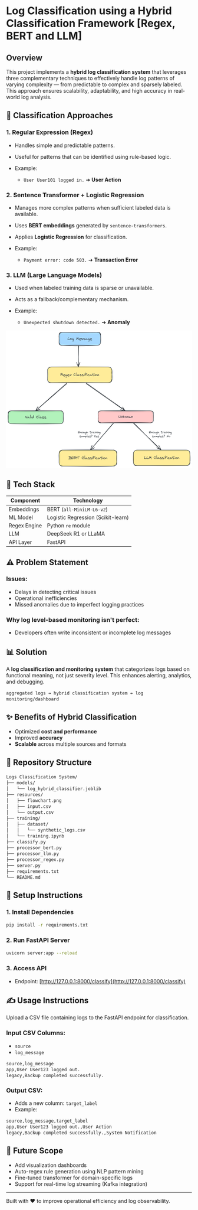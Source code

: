 # Log Classification using a Hybrid Classification Framework [Regex, BERT and LLM]

## Overview

This project implements a **hybrid log classification system** that leverages three complementary techniques to effectively handle log patterns of varying complexity — from predictable to complex and sparsely labeled. This approach ensures scalability, adaptability, and high accuracy in real-world log analysis.


## 🚀 Classification Approaches

### 1. Regular Expression (Regex)

* Handles simple and predictable patterns.
* Useful for patterns that can be identified using rule-based logic.
* Example:

  * `User User101 logged in.` ➔ **User Action**

### 2. Sentence Transformer + Logistic Regression

* Manages more complex patterns when sufficient labeled data is available.
* Uses **BERT embeddings** generated by `sentence-transformers`.
* Applies **Logistic Regression** for classification.
* Example:

  * `Payment error: code 503.` ➔ **Transaction Error**

### 3. LLM (Large Language Models)

* Used when labeled training data is sparse or unavailable.
* Acts as a fallback/complementary mechanism.
* Example:

  * `Unexpected shutdown detected.` ➔ **Anomaly**

![flowchart.png](resources/flowchart.png)


## 🤖 Tech Stack

| Component    | Technology                         |
| ------------ | ---------------------------------- |
| Embeddings   | BERT (`all-MiniLM-L6-v2`)          |
| ML Model     | Logistic Regression (Scikit-learn) |
| Regex Engine | Python `re` module                 |
| LLM          | DeepSeek R1 or LLaMA               |
| API Layer    | FastAPI                            |

## ⚠️ Problem Statement

### Issues:

* Delays in detecting critical issues
* Operational inefficiencies
* Missed anomalies due to imperfect logging practices

### Why log level-based monitoring isn't perfect:

* Developers often write inconsistent or incomplete log messages

## 📊 Solution

A **log classification and monitoring system** that categorizes logs based on functional meaning, not just severity level. This enhances alerting, analytics, and debugging.

```
aggregated logs ➔ hybrid classification system ➔ log monitoring/dashboard
```
## ✨ Benefits of Hybrid Classification

* Optimized **cost and performance**
* Improved **accuracy**
* **Scalable** across multiple sources and formats

## 📂 Repository Structure

```
Logs Classification System/
├── models/
│   └── log_hybrid_classifier.joblib
├── resources/
│   ├── flowchart.png
│   ├── input.csv
│   └── output.csv
├── training/
│   ├── dataset/
│   │   └── synthetic_logs.csv
│   └── training.ipynb
├── classify.py
├── processor_bert.py
├── processor_llm.py
├── processor_regex.py
├── server.py
├── requirements.txt
└── README.md
```

## 🚀 Setup Instructions

### 1. Install Dependencies

```bash
pip install -r requirements.txt
```

### 2. Run FastAPI Server

```bash
uvicorn server:app --reload
```

### 3. Access API

* Endpoint: [http://127.0.0.1:8000/classify](http://127.0.0.1:8000/classify)


## ✍️ Usage Instructions

Upload a CSV file containing logs to the FastAPI endpoint for classification.

### Input CSV Columns: 

* `source`
* `log_message`

```
source,log_message
app,User User123 logged out.
legacy,Backup completed successfully.
```

### Output CSV:

* Adds a new column: `target_label`
* Example:

```
source,log_message,target_label
app,User User123 logged out.,User Action
legacy,Backup completed successfully.,System Notification
```

## 🚀 Future Scope

* Add visualization dashboards
* Auto-regex rule generation using NLP pattern mining
* Fine-tuned transformer for domain-specific logs
* Support for real-time log streaming (Kafka integration)


---

Built with ❤️ to improve operational efficiency and log observability.
